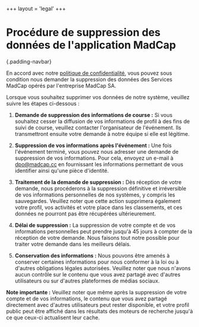 +++
layout = 'legal'
+++
# Procédure de suppression des données de l'application MadCap
{.padding-navbar}

En accord avec notre [politique de confidentialité](https://madcap.cc/privacy/index.html), vous pouvez sous condition nous demander la suppression des données des Services MadCap opérés par l'entreprise MadCap SA.

Lorsque vous souhaitez supprimer vos données de notre système, veuillez suivre les étapes ci-dessous :

1. **Demande de suppression des informations de course :**
Si vous souhaitez cesser la diffusion de vos informations de profil à des fins de suivi de course, veuillez contacter l'organisateur de l'événement. Ils transmettront ensuite votre demande à notre équipe si elle est légitime.

2. **Suppression de vos informations après l'événement :**
Une fois l'événement terminé, vous pouvez nous adresser une demande de suppression de vos informations. Pour cela, envoyez un e-mail à [dpo@madcap.cc](mailto:dpo@madcap.cc) en fournissant les informations permettant de vous identifier ainsi qu'une pièce d'identité.

3. **Traitement de la demande de suppression :**
Dès réception de votre demande, nous procéderons à la suppression définitive et irréversible de vos informations personnelles de nos systèmes, y compris les sauvegardes. Veuillez noter que cette action supprimera également votre profil, vos activités et votre place dans les classements, et ces données ne pourront pas être récupérées ultérieurement.

4. **Délai de suppression :**
La suppression de votre compte et de vos informations personnelles peut prendre jusqu'à 45 jours à compter de la réception de votre demande. Nous faisons tout notre possible pour traiter votre demande dans les meilleurs délais.

5. **Conservation des informations :**
Nous pouvons être amenés à conserver certaines informations pour nous conformer à la loi ou à d'autres obligations légales autorisées. Veuillez noter que nous n'avons aucun contrôle sur le contenu que vous avez partagé avec d'autres utilisateurs ou sur d'autres plateformes de médias sociaux.

**Note importante :** Veuillez noter que même après la suppression de votre compte et de vos informations, le contenu que vous avez partagé directement avec d'autres utilisateurs peut rester disponible, et votre profil public peut être affiché dans les résultats des moteurs de recherche jusqu'à ce que ceux-ci actualisent leur cache.
